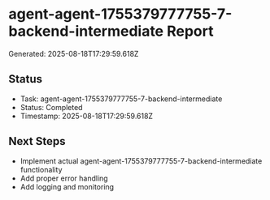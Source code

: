 # agent-agent-1755379777755-7-backend-intermediate Report

Generated: 2025-08-18T17:29:59.618Z

## Status
- Task: agent-agent-1755379777755-7-backend-intermediate
- Status: Completed
- Timestamp: 2025-08-18T17:29:59.618Z

## Next Steps
- Implement actual agent-agent-1755379777755-7-backend-intermediate functionality
- Add proper error handling
- Add logging and monitoring
